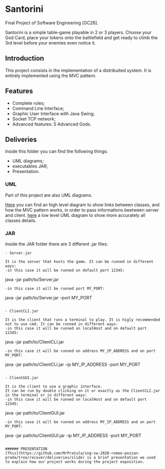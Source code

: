 # Santorini
Final Project of Software Engineering [GC26].

Santorini is a simple table-game playable in 2 or 3 players.
Choose your God Card, place your tokens onto the battlefield and get ready to climb the 3rd level before your enemies even notice it.


## Introduction
This project consists in the implementation of a distribuited system.
It is entirely implemented using the MVC pattern.

## Features
- Complete rules;
- Command Line Interface;
- Graphic User Interface with Java Swing;
- Socket TCP network;
- Advanced features: 5 Advanced Gods.

## Deliveries
Inside this folder you can find the following things:
- UML diagrams;
- executables JAR;
- Presentation.

### UML
Part of this project are also UML diagrams.

[Here](https://github.com/MrPratula/ing-sw-2020-romeo-pozzan-prada/blob/recover/deliveries/uml/uml_mvc.jpg) you can find an high level diagram to show links between classes, and how the MVC pattern works, in order to pass informations beetween server and client.
[here](https://github.com/MrPratula/ing-sw-2020-romeo-pozzan-prada/blob/recover/deliveries/uml/uml_full.jpg) a low level UML diagram to show more accurately all classes details.

### JAR
Inside the JAR folder there are 3 different .jar files:
```
- Server.jar 

It is the server that hosts the game. It can be runned in different ways:
-in this case it will be runned on default port 12345:
```
java -jar path/to/Server.jar
```
-in this case it will be runned port MY_PORT:
```
java -jar path/to/Server.jar -port MY_PORT
```

- ClientCLI.jar

It is the client that runs a terminal to play. It is higly recommended not to use cmd. It can be runned in different ways:
-in this case it will be runned on localHost and on default port 12345:
```
java -jar path/to/ClientCLI.jar
```
-in this case it will be runned on address MY_IP_ADDRESS and on port MY_PORT:
```
java -jar path/to/ClientCLI.jar -ip MY_IP_ADDRESS -port MY_PORT
```

- ClientGUI.jar 

It is the client to use a graphic interface. 
It can be run by double clicking on it or exactly as the ClientCLI.jar in the terminal or in different ways:
-in this case it will be runned on localHost and on default port 12345:
```
java -jar path/to/ClientGUI.jar
```
-in this case it will be runned on address MY_IP_ADDRESS and on port MY_PORT:
```
java -jar path/to/ClientGUI.jar -ip MY_IP_ADDRESS -port MY_PORT
```

###### PRESENTATION
[This](https://github.com/MrPratula/ing-sw-2020-romeo-pozzan-prada/tree/recover/deliveries/slide) is a brief presentation we used to explain how our project works during the project exposition.
